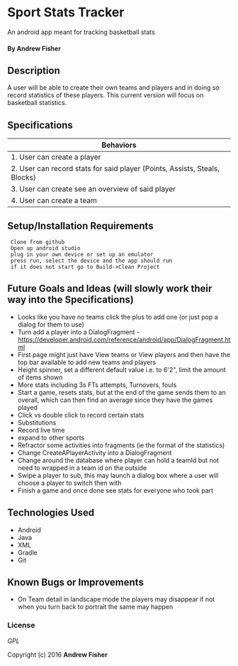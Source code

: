 # Sport Stats Tracker

An android app meant for tracking basketball stats

#### By **Andrew Fisher**

## Description
A user will be able to create their own teams and players and in doing so record statistics of these players. This current version will focus on basketball statistics.

## Specifications

|Behaviors                |
|------------------------- |
|1. User can create a player|
|2. User can record stats for said player (Points, Assists, Steals, Blocks)|
|3. User can create see an overview of said player|
|4. User can create a team|


## Setup/Installation Requirements

```
 Clone from github
 Open up android studio
 plug in your own device or set up an emulator
 press run, select the device and the app should run
 if it does not start go to Build->Clean Project
```


## Future Goals and Ideas (will slowly work their way into the Specifications)
 * Looks like you have no teams click the plus to add one (or just pop a dialog for them to use)
 * Turn add a player into a DialogFragment - https://developer.android.com/reference/android/app/DialogFragment.html
 * First page might just have View teams or View players and then have the top bar available to add new teams and players
 * Height spinner, set a different default value i.e. to 6'2", limit the amount of items shown
 * More stats including 3s FTs attempts, Turnovers, fouls
 * Start a game, resets stats, but at the end of the game sends them to an overall, which can then find an average since they have the games played
 * Click vs double click to record certain stats
 * Substitutions
 * Record live time
 * expand to other sports
 * Refractor some activities into fragments (ie the format of the statistics)
 * Change CreateAPlayerActivity into a DialogFragment
 * Change around the database where player can hold a teamId but not need to wrapped in a team id on the outside
 * Swipe a player to sub, this may launch a dialog box where a user will choose a player to switch then with
 * Finish a game and once done see stats for everyone who took part



## Technologies Used

* Android
* Java
* XML
* Gradle
* Git


## Known Bugs or Improvements
* On Team detail in landscape mode the players may disappear if not when you turn back to portrait the same may happen

### License

*GPL*

Copyright (c) 2016 **Andrew Fisher**
